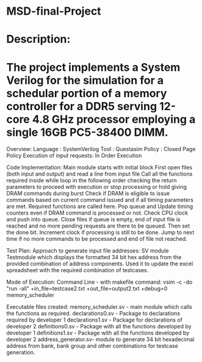# MSD-final-Project

# Description:

# The project implements a System Verilog for the simulation for a schedular portion of a memory controller for a DDR5 serving 12-core 4.8 GHz processor employing a single 16GB PC5-38400 DIMM.

Overview:
Language			: SystemVerilog
Tool				: Questasim
Policy				: Closed Page Policy
Execution of input requests: In Order Execution


Code Implementation:
Main module starts with initial block
First open files (both input and output) and read a line from input file
Call all the functions required inside while loop in the following order checking the return parameters to proceed with execution or stop processing or hold giving DRAM commands during burst
Check if DRAM is eligible to issue commands based on current command issued and if all timing parameters are met. Required functions are called here.
Pop queue and Update timing counters even if DRAM command is processed or not.
Check CPU clock and push into queue.
Close files if queue is empty, end of input file is reached and no more pending requests are there to be queued. Then set the done bit.
Increment clock if processing is still to be done. Jump to next time if no more commands to be processed and end of file not reached.


Test Plan: 
Approach to generate input file addresses: SV module
Testmodule which displays the formatted 34 bit hex address from the provided combination of address components. Used it to update the excel spreadsheet with the required combination of testcases.

Mode of Execution:
Command Line - with makefile
command:
vsim -c -do "run -all" +in_file=testcase2.txt +out_file=output2.txt +debug=0 memory_scheduler

Executable files created:
memory_scheduler.sv - main module which calls the functions as required.
declarations0.sv    - Package to declarations required by developer 1
declarations1.sv    - Package for declarations of developer 2
definitions0.sv     - Package with all the functions developed by developer 1
definitions1.sv     - Package with all the functions developed by developer 2
address_generator.sv- module to generate 34 bit hexadecimal address from bank, bank group and other combinations for testcase generation.

